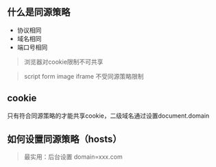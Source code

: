 ## 什么是同源策略

- 协议相同
- 域名相同
- 端口号相同 

> 浏览器对cookie限制不可共享

> script form image iframe 不受同源策略限制

## cookie

只有符合同源策略的才能共享cookie，二级域名通过设置document.domain

## 如何设置同源策略（hosts）

> 最实用：后台设置 domain=xxx.com


